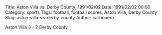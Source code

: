 Title: Aston Villa vs. Derby County, 1991/02/02
Date: 1991/02/02 00:00
Category: sports
Tags: football, football scores, Aston Villa, Derby County
Slug: aston-villa-vs-derby-county
Author: carbonero


Aston Villa 3 - 2 Derby County
